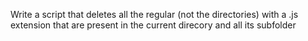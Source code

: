 Write a script that deletes all the regular (not the directories) with a .js extension that are present in the current direcory and all its subfolder
